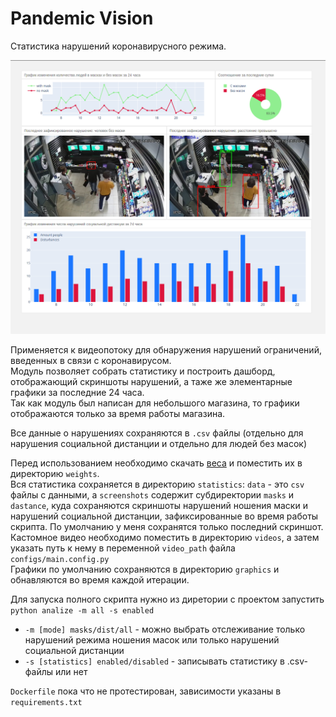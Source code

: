 # Pandemic Vision

Статистика нарушений коронавирусного режима. <br/>

![пример готового дашборда](statistics/example.png)

Применяется к видеопотоку для обнаружения нарушений ограничений, введенных в связи с коронавирусом. <br/>
Модуль позволяет собрать статистику и построить дашборд, отображающий скриншоты нарушений, а таже же элементарные графики за последние 24 часа. <br/>
Так как модуль был написан для небольшого магазина, то графики отображаются только за время работы магазина. <br/>

Все данные о нарушениях сохраняются в `.csv` файлы (отдельно для нарушения социальной дистанции и отдельно для людей без масок) <br/>

Перед использованием необходимо скачать [веса](https://drive.google.com/drive/folders/1EKFkLothr-JZqdVtKciUt6H9kbxs7BXu?usp=sharing "перейти по ссылке") и поместить их в директорию `weights`. <br/>
Вся статистика сохраняется в директорию `statistics`: `data` - это `csv` файлы с данными, а `screenshots` содержит субдиректории `masks` и `dastance`, куда сохраняются скриншоты нарушений ношения маски и нарушений социальной дистанции, зафиксированные во время работы скрипта. По умолчанию у меня сохранятся только последний скриншот. <br/>
Кастомное видео необходимо поместить в директорию `videos`, а затем указать путь к нему в переменной `video_path` файла `configs/main.config.py`<br/>
Графики по умолчанию сохраняются в директорию `graphics` и обнавляются во время каждой итерации.

Для запуска полного скрипта нужно из диретории с проектом запустить `python analize -m all -s enabled`
+ `-m [mode] masks/dist/all` - можно выбрать отслеживание только нарушений режима ношения масок или только нарушений социальной дистанции
+ `-s [statistics] enabled/disabled` - записывать статистику в .csv-файлы или нет

`Dockerfile` пока что не протестирован, зависимости указаны в `requirements.txt`
